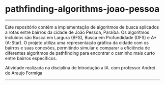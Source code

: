 # pathfinding-algorithms-joao-pessoa

<hr>
Este repositório contém a implementação de algoritmos de busca aplicados a rotas entre bairros da cidade de João Pessoa, Paraíba. Os algoritmos incluídos são Busca em Largura (BFS), Busca em Profundidade (DFS) e A* (A-Star). O projeto utiliza uma representação gráfica da cidade com os bairros e suas conexões, permitindo simular e comparar a eficiência de diferentes algoritmos de pathfinding para encontrar o caminho mais curto entre bairros específicos.

Atividade realizada na disciplina de Introdução a IA. com professor Andrei de Araujo Formiga
<hr>
